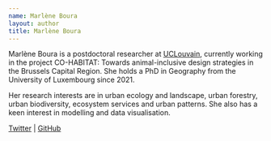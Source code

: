 ```yaml
---
name: Marlène Boura
layout: author
title: Marlène Boura
---
```

Marlène Boura is a postdoctoral researcher at [UCLouvain](https://uclouvain.be/en), currently working in the project CO-HABITAT: Towards animal-inclusive design strategies in the Brussels Capital Region. She holds a PhD in Geography from the University of Luxembourg since 2021.

Her research interests are in urban ecology and landscape, urban forestry, urban biodiversity, ecosystem services and urban patterns. She also has a keen interest in modelling and data visualisation.

[Twitter](https://twitter.com/marl3n3B) | [GitHub](https://github.com/mboura)
